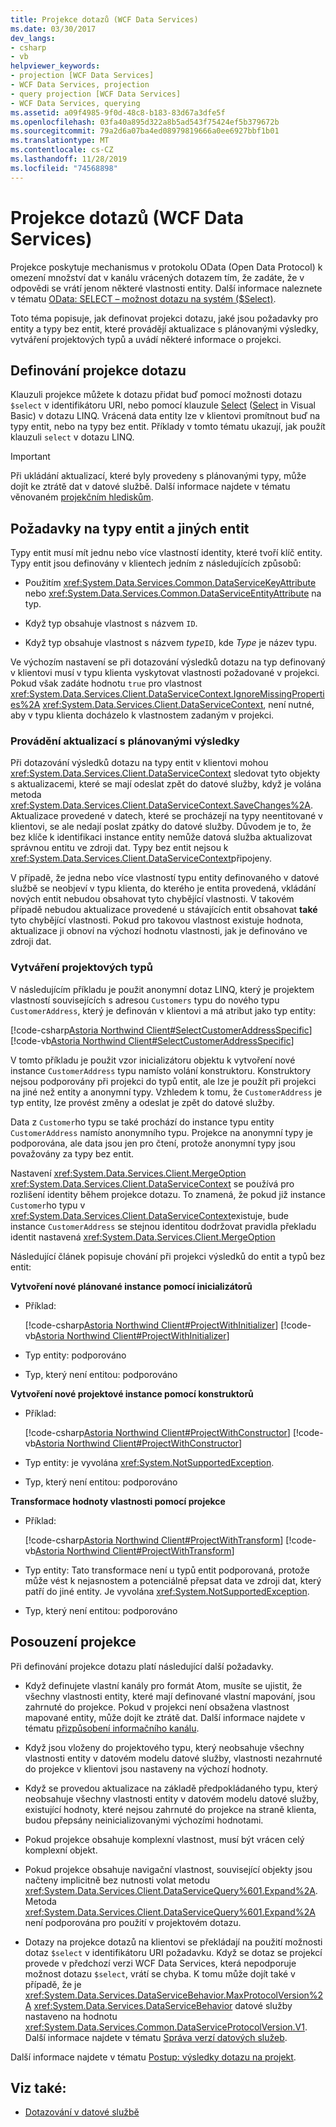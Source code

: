 ```yaml
---
title: Projekce dotazů (WCF Data Services)
ms.date: 03/30/2017
dev_langs:
- csharp
- vb
helpviewer_keywords:
- projection [WCF Data Services]
- WCF Data Services, projection
- query projection [WCF Data Services]
- WCF Data Services, querying
ms.assetid: a09f4985-9f0d-48c8-b183-83d67a3dfe5f
ms.openlocfilehash: 03fa40a895d322a8b5ad543f75424ef5b379672b
ms.sourcegitcommit: 79a2d6a07ba4ed08979819666a0ee6927bbf1b01
ms.translationtype: MT
ms.contentlocale: cs-CZ
ms.lasthandoff: 11/28/2019
ms.locfileid: "74568898"
---
```

# <a name="query-projections-wcf-data-services"></a>Projekce dotazů (WCF Data Services)

Projekce poskytuje mechanismus v protokolu OData (Open Data Protocol) k omezení množství dat v kanálu vrácených dotazem tím, že zadáte, že v odpovědi se vrátí jenom některé vlastnosti entity. Další informace naleznete v tématu [OData: SELECT – možnost dotazu na systém ($Select)](https://go.microsoft.com/fwlink/?LinkId=186076).

Toto téma popisuje, jak definovat projekci dotazu, jaké jsou požadavky pro entity a typy bez entit, které provádějí aktualizace s plánovanými výsledky, vytváření projektových typů a uvádí některé informace o projekci.

## <a name="defining-a-query-projection"></a>Definování projekce dotazu

Klauzuli projekce můžete k dotazu přidat buď pomocí možnosti dotazu `$select` v identifikátoru URI, nebo pomocí klauzule [Select](../../../csharp/language-reference/keywords/select-clause.md) ([Select](../../../visual-basic/language-reference/queries/select-clause.md) in Visual Basic) v dotazu LINQ. Vrácená data entity lze v klientovi promítnout buď na typy entit, nebo na typy bez entit. Příklady v tomto tématu ukazují, jak použít klauzuli `select` v dotazu LINQ.

> [!IMPORTANT]
> Při ukládání aktualizací, které byly provedeny s plánovanými typy, může dojít ke ztrátě dat v datové službě. Další informace najdete v tématu věnovaném [projekčním hlediskům](#considerations).

## <a name="requirements-for-entity-and-non-entity-types"></a>Požadavky na typy entit a jiných entit

Typy entit musí mít jednu nebo více vlastností identity, které tvoří klíč entity. Typy entit jsou definovány v klientech jedním z následujících způsobů:

- Použitím <xref:System.Data.Services.Common.DataServiceKeyAttribute> nebo <xref:System.Data.Services.Common.DataServiceEntityAttribute> na typ.

- Když typ obsahuje vlastnost s názvem `ID`.

- Když typ obsahuje vlastnost s názvem *type*`ID`, kde *Type* je název typu.

Ve výchozím nastavení se při dotazování výsledků dotazu na typ definovaný v klientovi musí v typu klienta vyskytovat vlastnosti požadované v projekci. Pokud však zadáte hodnotu `true` pro vlastnost <xref:System.Data.Services.Client.DataServiceContext.IgnoreMissingProperties%2A> <xref:System.Data.Services.Client.DataServiceContext>, není nutné, aby v typu klienta docházelo k vlastnostem zadaným v projekci.

### <a name="making-updates-to-projected-results"></a>Provádění aktualizací s plánovanými výsledky

Při dotazování výsledků dotazu na typy entit v klientovi mohou <xref:System.Data.Services.Client.DataServiceContext> sledovat tyto objekty s aktualizacemi, které se mají odeslat zpět do datové služby, když je volána metoda <xref:System.Data.Services.Client.DataServiceContext.SaveChanges%2A>. Aktualizace provedené v datech, které se procházejí na typy neentitované v klientovi, se ale nedají poslat zpátky do datové služby. Důvodem je to, že bez klíče k identifikaci instance entity nemůže datová služba aktualizovat správnou entitu ve zdroji dat. Typy bez entit nejsou k <xref:System.Data.Services.Client.DataServiceContext>připojeny.

V případě, že jedna nebo více vlastností typu entity definovaného v datové službě se neobjeví v typu klienta, do kterého je entita provedená, vkládání nových entit nebudou obsahovat tyto chybějící vlastnosti. V takovém případě nebudou aktualizace provedené u stávajících entit obsahovat **také** tyto chybějící vlastnosti. Pokud pro takovou vlastnost existuje hodnota, aktualizace ji obnoví na výchozí hodnotu vlastnosti, jak je definováno ve zdroji dat.

### <a name="creating-projected-types"></a>Vytváření projektových typů

V následujícím příkladu je použit anonymní dotaz LINQ, který je projektem vlastností souvisejících s adresou `Customers` typu do nového typu `CustomerAddress`, který je definován v klientovi a má atribut jako typ entity:

[!code-csharp[Astoria Northwind Client#SelectCustomerAddressSpecific](~/samples/snippets/csharp/VS_Snippets_Misc/astoria_northwind_client/cs/source.cs#selectcustomeraddressspecific)]
[!code-vb[Astoria Northwind Client#SelectCustomerAddressSpecific](~/samples/snippets/visualbasic/VS_Snippets_Misc/astoria_northwind_client/vb/source.vb#selectcustomeraddressspecific)]

V tomto příkladu je použit vzor inicializátoru objektu k vytvoření nové instance `CustomerAddress` typu namísto volání konstruktoru. Konstruktory nejsou podporovány při projekci do typů entit, ale lze je použít při projekci na jiné než entity a anonymní typy. Vzhledem k tomu, že `CustomerAddress` je typ entity, lze provést změny a odeslat je zpět do datové služby.

Data z `Customer`ho typu se také prochází do instance typu entity `CustomerAddress` namísto anonymního typu. Projekce na anonymní typy je podporována, ale data jsou jen pro čtení, protože anonymní typy jsou považovány za typy bez entit.

Nastavení <xref:System.Data.Services.Client.MergeOption> <xref:System.Data.Services.Client.DataServiceContext> se používá pro rozlišení identity během projekce dotazu. To znamená, že pokud již instance `Customer`ho typu v <xref:System.Data.Services.Client.DataServiceContext>existuje, bude instance `CustomerAddress` se stejnou identitou dodržovat pravidla překladu identit nastavená <xref:System.Data.Services.Client.MergeOption>

Následující článek popisuje chování při projekci výsledků do entit a typů bez entit:

**Vytvoření nové plánované instance pomocí inicializátorů**

- Příklad:

   [!code-csharp[Astoria Northwind Client#ProjectWithInitializer](~/samples/snippets/csharp/VS_Snippets_Misc/astoria_northwind_client/cs/source.cs#projectwithinitializer)]
   [!code-vb[Astoria Northwind Client#ProjectWithInitializer](~/samples/snippets/visualbasic/VS_Snippets_Misc/astoria_northwind_client/vb/source.vb#projectwithinitializer)]

- Typ entity: podporováno

- Typ, který není entitou: podporováno

**Vytvoření nové projektové instance pomocí konstruktorů**

- Příklad:

   [!code-csharp[Astoria Northwind Client#ProjectWithConstructor](~/samples/snippets/csharp/VS_Snippets_Misc/astoria_northwind_client/cs/source.cs#projectwithconstructor)]
   [!code-vb[Astoria Northwind Client#ProjectWithConstructor](~/samples/snippets/visualbasic/VS_Snippets_Misc/astoria_northwind_client/vb/source.vb#projectwithconstructor)]

- Typ entity: je vyvolána <xref:System.NotSupportedException>.

- Typ, který není entitou: podporováno

**Transformace hodnoty vlastnosti pomocí projekce**

- Příklad:

   [!code-csharp[Astoria Northwind Client#ProjectWithTransform](~/samples/snippets/csharp/VS_Snippets_Misc/astoria_northwind_client/cs/source.cs#projectwithtransform)]
   [!code-vb[Astoria Northwind Client#ProjectWithTransform](~/samples/snippets/visualbasic/VS_Snippets_Misc/astoria_northwind_client/vb/source.vb#projectwithtransform)]

- Typ entity: Tato transformace není u typů entit podporovaná, protože může vést k nejasnostem a potenciálně přepsat data ve zdroji dat, který patří do jiné entity. Je vyvolána <xref:System.NotSupportedException>.

- Typ, který není entitou: podporováno

<a name="considerations"></a>

## <a name="projection-considerations"></a>Posouzení projekce

Při definování projekce dotazu platí následující další požadavky.

- Když definujete vlastní kanály pro formát Atom, musíte se ujistit, že všechny vlastnosti entity, které mají definované vlastní mapování, jsou zahrnuté do projekce. Pokud v projekci není obsažena vlastnost mapované entity, může dojít ke ztrátě dat. Další informace najdete v tématu [přizpůsobení informačního kanálu](feed-customization-wcf-data-services.md).

- Když jsou vloženy do projektového typu, který neobsahuje všechny vlastnosti entity v datovém modelu datové služby, vlastnosti nezahrnuté do projekce v klientovi jsou nastaveny na výchozí hodnoty.

- Když se provedou aktualizace na základě předpokládaného typu, který neobsahuje všechny vlastnosti entity v datovém modelu datové služby, existující hodnoty, které nejsou zahrnuté do projekce na straně klienta, budou přepsány neinicializovanými výchozími hodnotami.

- Pokud projekce obsahuje komplexní vlastnost, musí být vrácen celý komplexní objekt.

- Pokud projekce obsahuje navigační vlastnost, související objekty jsou načteny implicitně bez nutnosti volat metodu <xref:System.Data.Services.Client.DataServiceQuery%601.Expand%2A>. Metoda <xref:System.Data.Services.Client.DataServiceQuery%601.Expand%2A> není podporována pro použití v projektovém dotazu.

- Dotazy na projekce dotazů na klientovi se překládají na použití možnosti dotaz `$select` v identifikátoru URI požadavku. Když se dotaz se projekcí provede v předchozí verzi WCF Data Services, která nepodporuje možnost dotazu `$select`, vrátí se chyba. K tomu může dojít také v případě, že je <xref:System.Data.Services.DataServiceBehavior.MaxProtocolVersion%2A> <xref:System.Data.Services.DataServiceBehavior> datové služby nastaveno na hodnotu <xref:System.Data.Services.Common.DataServiceProtocolVersion.V1>. Další informace najdete v tématu [Správa verzí datových služeb](data-service-versioning-wcf-data-services.md).

Další informace najdete v tématu [Postup: výsledky dotazu na projekt](how-to-project-query-results-wcf-data-services.md).

## <a name="see-also"></a>Viz také:

- [Dotazování v datové službě](querying-the-data-service-wcf-data-services.md)
